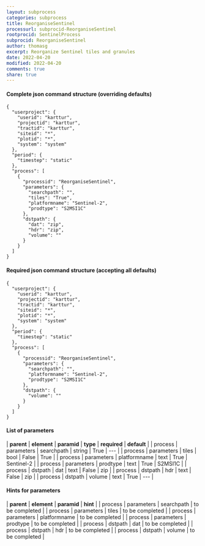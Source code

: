 ```yaml
---
layout: subprocess
categories: subprocess
title: ReorganiseSentinel
processurl: subprocid-ReorganiseSentinel
rootprocid: SentinelProcess
subprocid: ReorganiseSentinel
author: thomasg
excerpt: Reorganize Sentinel tiles and granules
date: 2022-04-20
modified: 2022-04-20
comments: true
share: true
---
```


#### Complete json command structure (overriding defaults)
```
{
  "userproject": {
    "userid": "karttur",
    "projectid": "karttur",
    "tractid": "karttur",
    "siteid": "*",
    "plotid": "*",
    "system": "system"
  },
  "period": {
    "timestep": "static"
  },
  "process": [
    {
      "processid": "ReorganiseSentinel",
      "parameters": {
        "searchpath": "",
        "tiles": "True",
        "platformname": "Sentinel-2",
        "prodtype": "S2MSI1C"
      },
      "dstpath": {
        "dat": "zip",
        "hdr": "zip",
        "volume": ""
      }
    }
  ]
}
```
#### Required json command structure (accepting all defaults)
```
{
  "userproject": {
    "userid": "karttur",
    "projectid": "karttur",
    "tractid": "karttur",
    "siteid": "*",
    "plotid": "*",
    "system": "system"
  },
  "period": {
    "timestep": "static"
  },
  "process": [
    {
      "processid": "ReorganiseSentinel",
      "parameters": {
        "searchpath": "",
        "platformname": "Sentinel-2",
        "prodtype": "S2MSI1C"
      },
      "dstpath": {
        "volume": ""
      }
    }
  ]
}
```
#### List of parameters

| **parent** | **element** | **paramid** | **type** | **required** | **default** |
| process | parameters | searchpath | string | True | --- |
| process | parameters | tiles | bool | False | True |
| process | parameters | platformname | text | True | Sentinel-2 |
| process | parameters | prodtype | text | True | S2MSI1C |
| process | dstpath | dat | text | False | zip |
| process | dstpath | hdr | text | False | zip |
| process | dstpath | volume | text | True | --- |

#### Hints for parameters

| **parent** | **element** | **paramid** | **hint** |
| process | parameters | searchpath | to be completed |
| process | parameters | tiles | to be completed |
| process | parameters | platformname | to be completed |
| process | parameters | prodtype | to be completed |
| process | dstpath | dat | to be completed |
| process | dstpath | hdr | to be completed |
| process | dstpath | volume | to be completed |
